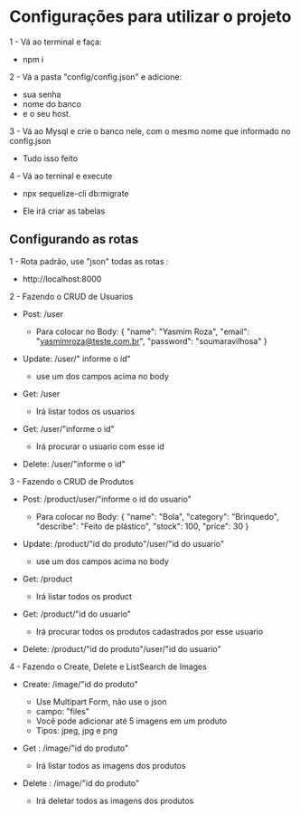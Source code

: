 # Configurações para utilizar o projeto

1 - Vá ao terminal e faça:

- npm i

2 - Vá a pasta "config/config.json" e adicione:
- sua senha
- nome do banco
- e o seu host.

3 - Vá ao Mysql e crie o banco nele, com o mesmo nome que informado no config.json

- Tudo isso feito

4 - Vá ao terninal e execute

- npx sequelize-cli db:migrate

- Ele irá criar as tabelas

## Configurando as rotas

1 - Rota padrão, use "json" todas as rotas :

- http://localhost:8000

2 - Fazendo o CRUD de Usuarios

- Post:   /user
  - Para colocar no Body:
{
	"name": "Yasmim Roza",
	"email": "yasmimroza@teste.com.br",
	"password": "soumaravilhosa"
}

- Update: /user/" informe o id"

  - use um dos campos acima no body

- Get: /user

  - Irá listar todos os usuarios

- Get: /user/"informe o id"

  - Irá procurar o usuario com esse id

- Delete: /user/"informe o id"

3 - Fazendo o CRUD de Produtos

- Post:   /product/user/"informe o id do usuario"
  - Para colocar no Body:
{
	"name": "Bola",
	"category": "Brinquedo",
	"describe": "Feito de plástico",
	"stock": 100,
	"price": 30
}

- Update: /product/"id do produto"/user/"id do usuario"

  - use um dos campos acima no body

- Get: /product

  - Irá listar todos os product

- Get: /product/"id do usuario"

  - Irá procurar todos os produtos cadastrados por esse usuario

- Delete: /product/"id do produto"/user/"id do usuario"


4 - Fazendo o Create, Delete e ListSearch de Images

  - Create: /image/"id do produto"

    - Use Multipart Form, não use o json
    - campo: "files"
    - Você pode adicionar até 5 imagens em um produto
    - Tipos: jpeg, jpg e png

  - Get : /image/"id do produto"

    - Irá listar todos as imagens dos produtos

  - Delete : /image/"id do produto"

    - Irá deletar todos as imagens dos produtos
